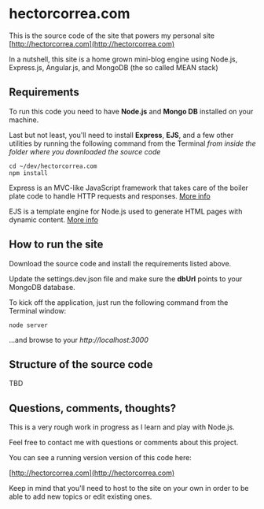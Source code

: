 hectorcorrea.com
================
This is the source code of the site that powers my personal site [http://hectorcorrea.com](http://hectorcorrea.com)

In a nutshell, this site is a home grown mini-blog engine using Node.js, Express.js, Angular.js, and MongoDB (the so called MEAN stack)


Requirements
------------
To run this code you need to have **Node.js** and **Mongo DB** 
installed on your machine. 

Last but not least, you'll need to install **Express**, **EJS**, and a few other utilities by running the following command from the Terminal 
*from inside the folder where you downloaded the source code*

    cd ~/dev/hectorcorrea.com
    npm install 

Express is an MVC-like JavaScript framework that takes care of the boiler plate code to handle HTTP requests and responses. [More info](http://expressjs.com)

EJS is a template engine for Node.js used to generate HTML pages with dynamic content. [More info](https://github.com/visionmedia/ejs)


How to run the site
-------------------
Download the source code and install the requirements listed above.

Update the settings.dev.json file and make sure the **dbUrl** points to your MongoDB database. 

To kick off the application, just run the following command from the Terminal window: 

    node server

...and browse to your *http://localhost:3000* 


Structure of the source code
----------------------------
TBD

Questions, comments, thoughts?
------------------------------
This is a very rough work in progress as I learn and play with Node.js.

Feel free to contact me with questions or comments about this project.

You can see a running version version of this code here:

  [http://hectorcorrea.com](http://hectorcorrea.com)

Keep in mind that you'll need to host to the site on your own in order to be able to add new topics or edit existing ones. 
